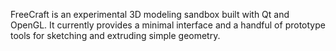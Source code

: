 FreeCraft is an experimental 3D modeling sandbox built with Qt and OpenGL. It currently provides a minimal interface and a handful of prototype tools for sketching and extruding simple geometry.
